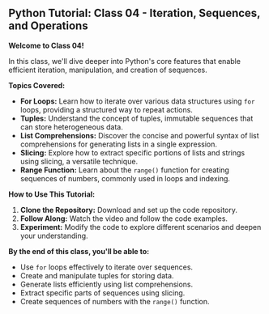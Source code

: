 ## Python Tutorial: Class 04 - Iteration, Sequences, and Operations

**Welcome to Class 04!**

In this class, we'll dive deeper into Python's core features that enable efficient iteration, manipulation, and creation of sequences.

**Topics Covered:**

* **For Loops:** Learn how to iterate over various data structures using `for` loops, providing a structured way to repeat actions.
* **Tuples:** Understand the concept of tuples, immutable sequences that can store heterogeneous data.
* **List Comprehensions:** Discover the concise and powerful syntax of list comprehensions for generating lists in a single expression.
* **Slicing:** Explore how to extract specific portions of lists and strings using slicing, a versatile technique.
* **Range Function:** Learn about the `range()` function for creating sequences of numbers, commonly used in loops and indexing.

**How to Use This Tutorial:**

1. **Clone the Repository:** Download and set up the code repository.
2. **Follow Along:** Watch the video and follow the code examples.
3. **Experiment:** Modify the code to explore different scenarios and deepen your understanding.

**By the end of this class, you'll be able to:**

* Use `for` loops effectively to iterate over sequences.
* Create and manipulate tuples for storing data.
* Generate lists efficiently using list comprehensions.
* Extract specific parts of sequences using slicing.
* Create sequences of numbers with the `range()` function.

